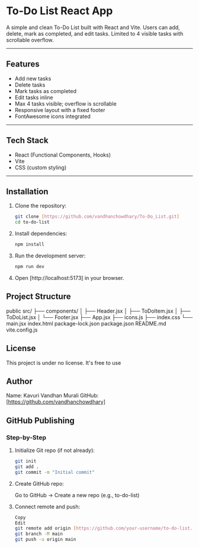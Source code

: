 # To-Do List React App

A simple and clean To-Do List built with React and Vite. Users can add, delete, mark as completed, and edit tasks. Limited to 4 visible tasks with scrollable overflow.

---

## Features

- Add new tasks
- Delete tasks
- Mark tasks as completed
- Edit tasks inline
- Max 4 tasks visible; overflow is scrollable
- Responsive layout with a fixed footer
- FontAwesome icons integrated

---

## Tech Stack

- React (Functional Components, Hooks)
- Vite
- CSS (custom styling)

---

## Installation

1. Clone the repository:

    ```bash
    git clone [https://github.com/vandhanchowdhary/To-Do_List.git]
    cd to-do-list
    ```

2. Install dependencies:

    ```bash
    npm install
    ```

3. Run the development server:

    ```bash
    npm run dev
    ```

4. Open [http://localhost:5173] in your browser.

## Project Structure

public
src/
├── components/
│   ├── Header.jsx
│   ├── ToDoItem.jsx
│   ├── ToDoList.jsx
│   └── Footer.jsx
├── App.jsx
├── icons.js
├── index.css
└── main.jsx
index.html
package-lock.json
package.json
README.md
vite.config.js

## License

This project is under no license. It's free to use

## Author

Name: Kavuri Vandhan Murali
GitHub: [https://github.com/vandhanchowdhary]

## GitHub Publishing

### Step-by-Step

1. Initialize Git repo (if not already):

    ```bash
    git init
    git add .
    git commit -m "Initial commit"
    ```

2. Create GitHub repo:

    Go to GitHub → Create a new repo
    (e.g., to-do-list)

3. Connect remote and push:

    ```bash
    Copy
    Edit
    git remote add origin [https://github.com/your-username/to-do-list.git]
    git branch -M main
    git push -u origin main
    ```
